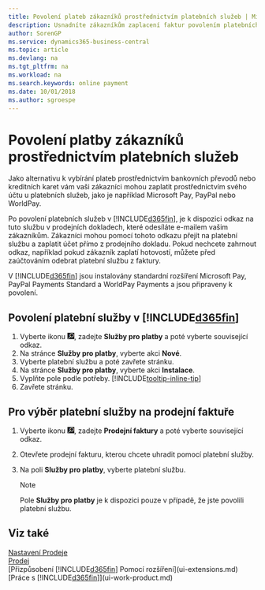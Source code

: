 ```yaml
---
title: Povolení plateb zákazníků prostřednictvím platebních služeb | Microsoft Docs
description: Usnadníte zákazníkům zaplacení faktur povolením platebních služeb.
author: SorenGP
ms.service: dynamics365-business-central
ms.topic: article
ms.devlang: na
ms.tgt_pltfrm: na
ms.workload: na
ms.search.keywords: online payment
ms.date: 10/01/2018
ms.author: sgroespe
---
```

# <a name="enable-customer-payments-through-payment-services"></a>Povolení platby zákazníků prostřednictvím platebních služeb
Jako alternativu k vybírání plateb prostřednictvím bankovních převodů nebo kreditních karet vám vaši zákazníci mohou zaplatit prostřednictvím svého účtu u platebních služeb, jako je například Microsoft Pay, PayPal nebo WorldPay.  

Po povolení platebních služeb v [!INCLUDE[d365fin](includes/d365fin_md.md)], je k dispozici odkaz na tuto službu v prodejních dokladech, které odesíláte e-mailem vašim zákazníkům. Zákazníci mohou pomocí tohoto odkazu přejít na platební službu a zaplatit účet přímo z prodejního dokladu. Pokud nechcete zahrnout odkaz, například pokud zákazník zaplatí hotovostí, můžete před zaúčtováním odebrat platební službu z faktury.  

V [!INCLUDE[d365fin](includes/d365fin_md.md)] jsou instalovány standardní rozšíření Microsoft Pay, PayPal Payments Standard a WorldPay Payments a jsou připraveny k povolení.  

## <a name="to-enable-a-payment-service-in-included365finincludesd365fin_mdmd"></a>Povolení platební služby v [!INCLUDE[d365fin](includes/d365fin_md.md)]
1. Vyberte ikonu ![Žárovky, která otevře funkci Řekněte mi](media/ui-search/search_small.png "Řekněte mi, co chcete dělat"), zadejte **Služby pro platby** a poté vyberte související odkaz.  
2. Na stránce **Služby pro platby**, vyberte akci **Nové**.  
3. Vyberte platební službu a poté zavřete stránku.  
4. Na stránce **Služby pro platby**, vyberte akci **Instalace**.  
5. Vyplňte pole podle potřeby. [!INCLUDE[tooltip-inline-tip](includes/tooltip-inline-tip_md.md)]  
6. Zavřete stránku.  

## <a name="to-select-a-payment-service-on-a-sales-invoice"></a>Pro výběr platební služby na prodejní faktuře
1. Vyberte ikonu ![Žárovky, která otevře funkci Řekněte mi](media/ui-search/search_small.png "Řekněte mi, co chcete dělat"), zadejte **Prodejní faktury** a poté vyberte související odkaz.  
2. Otevřete prodejní fakturu, kterou chcete uhradit pomocí platební služby.  
3. Na poli **Služby pro platby**, vyberte platební službu.  

    > [!NOTE]  
    > Pole **Služby pro platby** je k dispozici pouze v případě, že jste povolili platební službu.  

## <a name="see-also"></a>Viz také  
[Nastavení Prodeje](sales-setup-sales.md)  
[Prodej](sales-manage-sales.md)  
[Přizpůsobení [!INCLUDE[d365fin](includes/d365fin_md.md)] Pomocí rozšíření](ui-extensions.md)  
[Práce s [!INCLUDE[d365fin](includes/d365fin_md.md)]](ui-work-product.md)  
